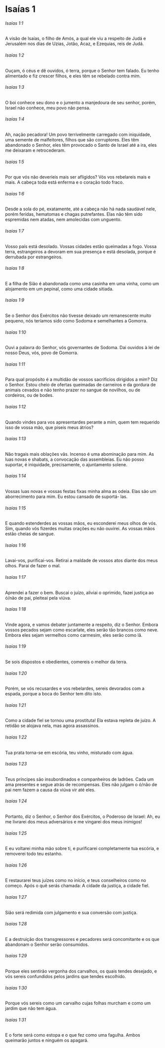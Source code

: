 # Isaías 1

###### Isaías 1:1

A visão de Isaías, o filho de Amós, a qual ele viu a respeito de Judá e Jerusalém nos dias de Uzias, Jotão, Acaz, e Ezequias, reis de Judá.

###### Isaías 1:2

Ouçam, ó céus e dê ouvidos, ó terra, porque o Senhor tem falado. Eu tenho alimentado e fiz crescer filhos, e eles têm se rebelado contra mim.

###### Isaías 1:3

O boi conhece seu dono e o jumento a manjedoura de seu senhor, porém, Israel não conhece, meu povo não pensa.

###### Isaías 1:4

Ah, nação pecadora! Um povo terrivelmente carregado com iniquidade, uma semente de malfeitores, filhos que são corruptores. Eles têm abandonado o Senhor, eles têm provocado o Santo de Israel até a ira, eles me deixaram e retrocederam.

###### Isaías 1:5

Por que vós não deveríeis mais ser afligidos? Vós vos rebelareis mais e mais. A cabeça toda está enferma e o coração todo fraco.

###### Isaías 1:6

Desde a sola do pé, exatamente, até a cabeça não há nada saudável nele, porém feridas, hematomas e chagas putrefantes. Elas não têm sido espremidas nem atadas, nem amolecidas com unguento.

###### Isaías 1:7

Vosso país está desolado. Vossas cidades estão queimadas a fogo. Vossa terra, estrangeiros a devoram em sua presença e está desolada, porque é derrubada por estrangeiros.

###### Isaías 1:8

E a filha de Sião é abandonada como uma casinha em uma vinha, como um alojamento em um pepinal, como uma cidade sitiada.

###### Isaías 1:9

Se o Senhor dos Exércitos não tivesse deixado um remanescente muito pequeno, nós teríamos sido como Sodoma e semelhantes a Gomorra.

###### Isaías 1:10

Ouvi a palavra do Senhor, vós governantes de Sodoma. Dai ouvidos à lei de nosso Deus, vós, povo de Gomorra.

###### Isaías 1:11

Para qual propósito é a multidão de vossos sacrifícios dirigidos a mim? Diz o Senhor. Estou cheio de ofertas queimadas de carneiros e da gordura de animais cevados e não tenho prazer no sangue de novilhos, ou de cordeiros, ou de bodes.

###### Isaías 1:12

Quando vindes para vos apresentardes perante a mim, quem tem requerido isso de vossa mão, que piseis meus átrios?

###### Isaías 1:13

Não tragais mais oblações vãs. Incenso é uma abominação para mim. As luas novas e shabats, a convocação das assembleias. Eu não posso suportar, é iniquidade, precisamente, o ajuntamento solene.

###### Isaías 1:14

Vossas luas novas e vossas festas fixas minha alma as odeia. Elas são um aborrecimento para mim. Eu estou cansado de suportá- las.

###### Isaías 1:15

E quando estenderdes as vossas mãos, eu esconderei meus olhos de vós. Sim, quando vós fizerdes muitas orações eu não ouvirei. As vossas mãos estão cheias de sangue.

###### Isaías 1:16

Lavai-vos, purificai-vos. Retirai a maldade de vossos atos diante dos meus olhos. Parai de fazer o mal.

###### Isaías 1:17

Aprendei a fazer o bem. Buscai o juízo, aliviai o oprimido, fazei justiça ao ó/não de pai, pleiteai pela viúva.

###### Isaías 1:18

Vinde agora, e vamos debater juntamente a respeito, diz o Senhor. Embora vossos pecados sejam como escarlate, eles serão tão brancos como neve. Embora eles sejam vermelhos como carmesim, eles serão como lã.

###### Isaías 1:19

Se sois dispostos e obedientes, comereis o melhor da terra.

###### Isaías 1:20

Porém, se vós recusardes e vos rebelardes, sereis devorados com a espada, porque a boca do Senhor tem dito isto.

###### Isaías 1:21

Como a cidade fiel se tornou uma prostituta! Ela estava repleta de juízo. A retidão se alojava nela, mas agora assassinos.

###### Isaías 1:22

Tua prata torna-se em escória, teu vinho, misturado com água.

###### Isaías 1:23

Teus príncipes são insubordinados e companheiros de ladrões. Cada um ama presentes e segue atrás de recompensas. Eles não julgam o ó/não de pai nem fazem a causa da viúva vir até eles.

###### Isaías 1:24

Portanto, diz o Senhor, o Senhor dos Exércitos, o Poderoso de Israel: Ah, eu me livrarei dos meus adversários e me vingarei dos meus inimigos!

###### Isaías 1:25

E eu voltarei minha mão sobre ti, e purificarei completamente tua escória, e removerei todo teu estanho.

###### Isaías 1:26

E restaurarei teus juízes como no início, e teus conselheiros como no começo. Após o quê serás chamada: A cidade da justiça, a cidade fiel.

###### Isaías 1:27

Sião será redimida com julgamento e sua conversão com justiça.

###### Isaías 1:28

E a destruição dos transgressores e pecadores será concomitante e os que abandonam o Senhor serão consumidos.

###### Isaías 1:29

Porque eles sentirão vergonha dos carvalhos, os quais tendes desejado, e vós sereis confundidos pelos jardins que tendes escolhido.

###### Isaías 1:30

Porque vós sereis como um carvalho cujas folhas murcham e como um jardim que não tem água.

###### Isaías 1:31

E o forte será como estopa e o que fez como uma fagulha. Ambos queimarão juntos e ninguém os apagará.

